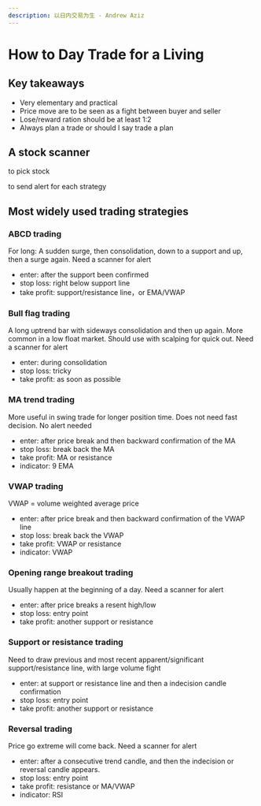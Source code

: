 ```yaml
---
description: 以日内交易为生 - Andrew Aziz
---
```


# How to Day Trade for a Living

## Key takeaways

* Very elementary and practical
* Price move are to be seen as a fight between buyer and seller
* Lose/reward ration should be at least 1:2
* Always plan a trade or should I say trade a plan

## A stock scanner

to pick stock

to send alert for each strategy

## Most widely used trading strategies

### ABCD trading

For long: A sudden surge, then consolidation, down to a support and up, then a surge again. Need a scanner for alert

* enter: after the support been confirmed
* stop loss: right below support line
* take profit: support/resistance line，or EMA/VWAP

### Bull flag trading

A long uptrend bar with sideways consolidation and then up again. More common in a low float market. Should use with scalping for quick out. Need a scanner for alert

* enter: during consolidation
* stop loss: tricky
* take profit: as soon as possible

### MA trend trading

More useful in swing trade for longer position time. Does not need fast decision. No alert needed

* enter: after price break and then backward confirmation of the MA
* stop loss: break back the MA
* take profit: MA or resistance
* indicator: 9 EMA

### VWAP trading

VWAP = volume weighted average price

* enter: after price break and then backward confirmation of the VWAP line
* stop loss: break back the VWAP
* take profit: VWAP or resistance
* indicator: VWAP

### Opening range breakout trading

Usually happen at the beginning of a day. Need a scanner for alert

* enter: after price breaks a resent high/low
* stop loss: entry point
* take profit: another support or resistance

### Support or resistance trading

Need to draw previous and most recent apparent/significant support/resistance line, with large volume fight

* enter: at support or resistance line and then a indecision candle confirmation
* stop loss: entry point
* take profit: another support or resistance

### Reversal trading

Price go extreme will come back. Need a scanner for alert

* enter: after a consecutive trend candle, and then the indecision or reversal candle appears.
* stop loss: entry point
* take profit: resistance or MA/VWAP
* indicator: RSI

